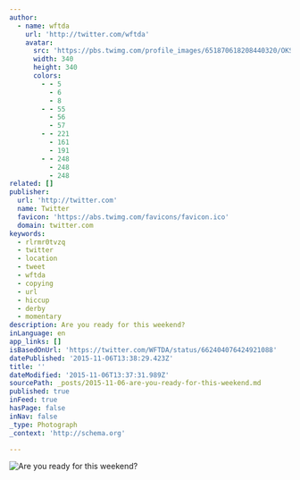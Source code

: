 ```yaml
---
author:
  - name: wftda
    url: 'http://twitter.com/wftda'
    avatar:
      src: 'https://pbs.twimg.com/profile_images/651870618208440320/OKSyWt7U_400x400.png'
      width: 340
      height: 340
      colors:
        - - 5
          - 6
          - 8
        - - 55
          - 56
          - 57
        - - 221
          - 161
          - 191
        - - 248
          - 248
          - 248
related: []
publisher:
  url: 'http://twitter.com'
  name: Twitter
  favicon: 'https://abs.twimg.com/favicons/favicon.ico'
  domain: twitter.com
keywords:
  - rlrmr0tvzq
  - twitter
  - location
  - tweet
  - wftda
  - copying
  - url
  - hiccup
  - derby
  - momentary
description: Are you ready for this weekend?
inLanguage: en
app_links: []
isBasedOnUrl: 'https://twitter.com/WFTDA/status/662404076424921088'
datePublished: '2015-11-06T13:38:29.423Z'
title: ''
dateModified: '2015-11-06T13:37:31.989Z'
sourcePath: _posts/2015-11-06-are-you-ready-for-this-weekend.md
published: true
inFeed: true
hasPage: false
inNav: false
_type: Photograph
_context: 'http://schema.org'

---
```

![Are you ready for this weekend&quest;](https://pbs.twimg.com/media/CTDz0h6XAAAUs3o.png:large)